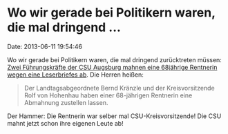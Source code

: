 Wo wir gerade bei Politikern waren, die mal dringend \...
=========================================================

Date: 2013-06-11 19:54:46

Wo wir gerade bei Politikern waren, die mal dringend zurücktreten
müssen: [Zwei Führungskräfte der CSU Augsburg mahnen eine 68jährige
Rentnerin wegen eine Leserbriefes ab](http://sz.de/1.1693304). Die
Herren heißen:

> Der Landtagsabgeordnete Bernd Kränzle und der Kreisvorsitzende Rolf
> von Hohenhau haben einer 68-jährigen Rentnerin eine Abmahnung
> zustellen lassen.

Der Hammer: Die Rentnerin war selber mal CSU-Kreisvorsitzende! Die CSU
mahnt jetzt schon ihre eigenen Leute ab!
